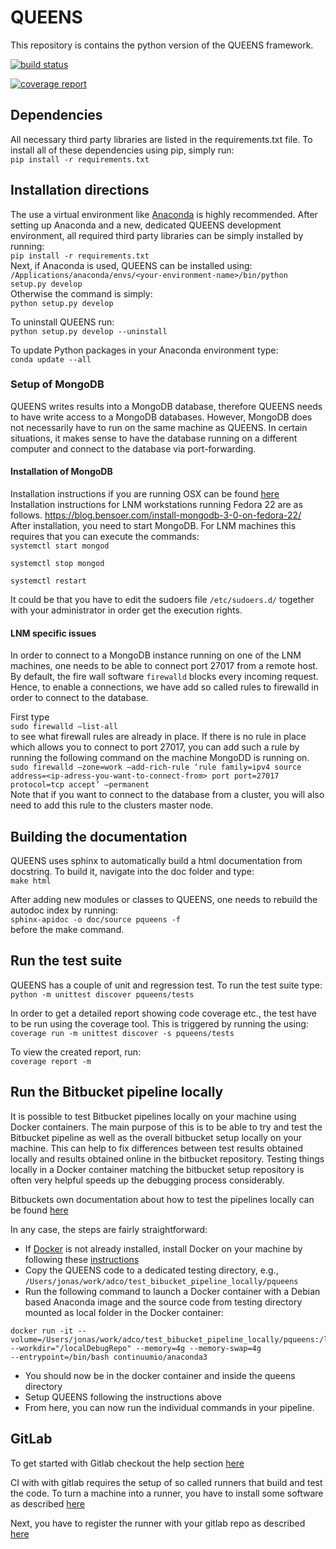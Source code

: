 # QUEENS #

This repository is contains the python version of the QUEENS framework.

[![build status](https://gitlab.lrz.de/jbi/queens/badges/master/build.svg)](https://gitlab.lrz.de/jbi/queens/commits/master)

[![coverage report](https://gitlab.lrz.de/jbi/queens/badges/master/coverage.svg)](https://gitlab.lrz.de/jbi/queens/commits/master)

## Dependencies
All necessary third party libraries are listed in the requirements.txt file.
To install all of these dependencies using pip, simply run:   
`pip install -r requirements.txt`


## Installation directions
The use a virtual environment like [Anaconda](https://www.continuum.io/downloads) is highly recommended.
After setting up Anaconda and a new, dedicated QUEENS development environment, all required third party libraries can be simply installed by running:  
`pip install -r requirements.txt`  
Next, if Anaconda is used, QUEENS can be installed using:     
`/Applications/anaconda/envs/<your-environment-name>/bin/python setup.py develop`  
Otherwise the command is simply:  
`python setup.py develop`

To uninstall QUEENS run:  
`python setup.py develop --uninstall`

To update Python packages in your Anaconda environment type:  
`conda update --all`

### Setup of MongoDB
QUEENS writes results into a MongoDB database, therefore QUEENS needs to have write access to a MongoDB databases. However, MongoDB does not necessarily have to run on the same machine as QUEENS. In certain situations, it makes sense to have the database running on a different computer and connect to the database via port-forwarding.

#### Installation of MongoDB
Installation instructions if you are running OSX can be found [here](https://docs.mongodb.com/master/tutorial/install-mongodb-on-os-x/?_ga=2.181134695.1149150790.1494232459-1730069423.1494232449)  
Installation instructions for LNM workstations running Fedora 22 are as follows.
https://blog.bensoer.com/install-mongodb-3-0-on-fedora-22/   
After installation, you need to start MongoDB. For LNM machines this requires that you can execute the commands:   
`systemctl start mongod`   

`systemctl stop mongod`   

`systemctl restart`

It could be that you have to edit the sudoers file `/etc/sudoers.d/` together with your administrator in order get the execution rights.


#### LNM specific issues
In order to connect to a MongoDB instance running on one of the LNM machines, one needs to be able to connect port 27017 from a remote host.
By default,  the fire wall software `firewalld` blocks every incoming request. Hence, to enable a connections, we have add so called rules to firewalld in order to connect to the database.   

First type   
`sudo firewalld —list-all`   
to see what firewall rules are already in place.
If there is no rule in place which allows you to connect to port 27017, you can add such a rule by running the following command on the machine MongoDD is running on.   
`sudo firewalld —zone=work —add-rich-rule ‘rule family=ipv4 source address=<ip-adress-you-want-to-connect-from> port port=27017 protocol=tcp accept’ —permanent`   
Note that if you want to connect to the database from a cluster, you will also need to add this rule to the clusters master node.


## Building the documentation
QUEENS uses sphinx to automatically build a html documentation from  docstring. To build it, navigate into the doc folder and type:    
`make html`  

After adding new modules or classes to QUEENS, one needs to rebuild the autodoc index by running:    
`sphinx-apidoc -o doc/source pqueens -f`  
before the make command.

## Run the test suite
QUEENS has a couple of unit and regression test. To run the test suite type:  
`python -m unittest discover pqueens/tests`

In order to get a detailed report showing code coverage etc., the test have to be run using the coverage tool. This is triggered by running the using:    
`coverage run -m unittest discover -s pqueens/tests`  

To view the created report, run:  
`coverage report -m`


## Run the Bitbucket pipeline locally
It is possible to test Bitbucket pipelines locally on your machine using
Docker containers. The main purpose of this is to be able to try and test
the Bitbucket pipeline as well as the overall bitbucket setup locally on
your machine. This can help to fix differences between test results obtained
locally and results obtained online in the bitbucket repository. Testing
things locally in a Docker container matching the bitbucket setup repository
is often very helpful speeds up the debugging process considerably.  

Bitbuckets own documentation about how to test the pipelines locally
can be found
[here](https://confluence.atlassian.com/bitbucket/debug-your-pipelines-locally-with-docker-838273569.html)

In any case, the steps are fairly straightforward:  

- If [Docker](https://www.docker.com/) is not already installed, install Docker on your machine
   by following these [instructions](https://www.docker.com/docker-mac)
- Copy the QUEENS code to a dedicated testing directory, e.g.,
  `/Users/jonas/work/adco/test_bibucket_pipeline_locally/pqueens`
- Run the following command to launch a Docker container with a Debian based Anaconda image and the source code from testing directory mounted as local folder in the Docker container:  
```shell
docker run -it --volume=/Users/jonas/work/adco/test_bibucket_pipeline_locally/pqueens:/localDebugRepo
--workdir="/localDebugRepo" --memory=4g --memory-swap=4g  
--entrypoint=/bin/bash continuumio/anaconda3
```
- You should now be in the docker container and inside the queens directory
- Setup QUEENS following the instructions above
- From here, you can now run the individual commands in your pipeline.


## GitLab
To get started with Gitlab checkout the help section [here](https://gitlab.lrz.de/help/ci/README.md)

CI with with gitlab requires the setup of so called runners that build and test the code.
To turn a machine into a runner, you have to install some software as described
[here](https://docs.gitlab.com/runner/install/linux-repository.html)

Next, you have to register the runner with your gitlab repo as described
[here](https://docs.gitlab.com/runner/register/index.html)
